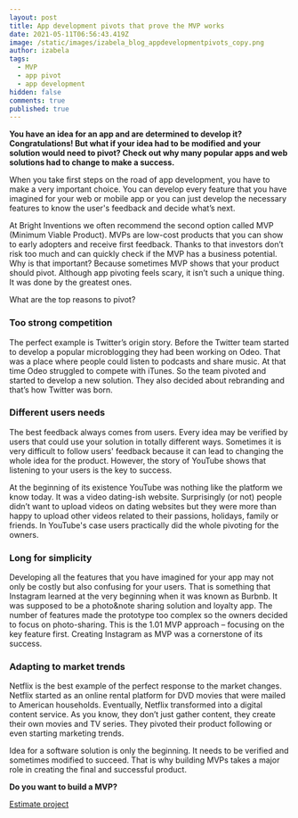 ```yaml
---
layout: post
title: App development pivots that prove the MVP works
date: 2021-05-11T06:56:43.419Z
image: /static/images/izabela_blog_appdevelopmentpivots_copy.png
author: izabela
tags:
  - MVP
  - app pivot
  - app development
hidden: false
comments: true
published: true
---
```

**You have an idea for an app and are determined to develop it? Congratulations! But what if your idea had to be modified and your solution would need to pivot? Check out why many popular apps and web solutions had to change to make a success.**

When you take first steps on the road of app development, you have to make a very important choice. You can develop every feature that you have imagined for your web or mobile app or you can just develop the necessary features to know the user's feedback and decide what’s next. 

At Bright Inventions we often recommend the second option called MVP (Minimum Viable Product). MVPs are low-cost products that you can show to early adopters and receive first feedback. Thanks to that investors don’t risk too much and can quickly check if the MVP has a business potential. Why is that important? Because sometimes MVP shows that your product should pivot. Although app pivoting feels scary, it isn’t such a unique thing. It was done by the greatest ones. 

What are the top reasons to pivot?

### Too strong competition

The perfect example is Twitter’s origin story. Before the Twitter team started to develop a popular microblogging they had been working on Odeo. That was a place where people could listen to podcasts and share music. At that time Odeo struggled to compete with iTunes. So the team pivoted and started to develop a new solution. They also decided about rebranding and that’s how Twitter was born.

### Different users needs

The best feedback always comes from users. Every idea may be verified by users that could use your solution in totally different ways. Sometimes it is very difficult to follow users' feedback because it can lead to changing the whole idea for the product. However, the story of YouTube shows that listening to your users is the key to success.

At the beginning of its existence YouTube was nothing like the platform we know today. It was a video dating-ish website. Surprisingly (or not) people didn’t want to upload videos on dating websites but they were more than happy to upload other videos related to their passions, holidays, family or friends. In YouTube's case users practically did the whole pivoting for the owners.

### Long for simplicity

Developing all the features that you have imagined for your app may not only be costly but also confusing for your users. That is something that Instagram learned at the very beginning when it was known as Burbnb. It was supposed to be a photo&note sharing solution and loyalty app. The number of features made the prototype too complex so the owners decided to focus on photo-sharing. This is the 1.01 MVP approach – focusing on the key feature first. Creating Instagram as MVP was a cornerstone of its success.

### Adapting to market trends

Netflix is the best example of the perfect response to the market changes. Netflix started as an online rental platform for DVD movies that were mailed to American households. Eventually, Netflix transformed into a digital content service. As you know, they don’t just gather content, they create their own movies and TV series. They pivoted their product following or even starting marketing trends.

Idea for a software solution is only the beginning. It needs to be verified and sometimes modified to succeed. That is why building MVPs takes a major role in creating the final and successful product. 

**Do you want to build a MVP?** 

[Estimate project](https://brightinventions.pl/start-project/)